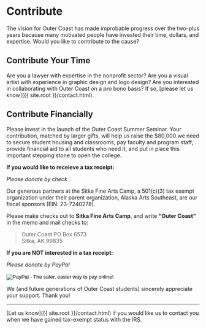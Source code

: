 # Contribute

The vision for Outer Coast has made improbable progress over the two-plus years because many motivated people have invested their time, dollars, and expertise. Would you like to contribute to the cause?

## Contribute Your Time

Are you a lawyer with expertise in the nonprofit sector? Are you a visual artist with experience in graphic design and logo design? Are you interested in collaborating with Outer Coast on a pro bono basis? If so, [please let us know]({{ site.root }}/contact.html).

## Contribute Financially

Please invest in the launch of the Outer Coast Summer Seminar. Your contribution, matched by larger gifts, will help us raise the $80,000 we need to secure student housing and classrooms, pay faculty and program staff, provide financial aid to all students who need it, and put in place this important stepping stone to open the college.

**If you would like to receieve a tax receipt:** 

*Please donate by check*

Our generous partners at the Sitka Fine Arts Camp, a 501(c)(3) tax exempt organization under their parent organization, Alaska Arts Southeast, are our fiscal sponsors (EIN: 23-7240278).

Please make checks out to **Sitka Fine Arts Camp**, and write **“Outer Coast”** in the memo and mail checks to: 

> Outer Coast
> PO Box 6573  
> Sitka, AK 99835

**If you are NOT interested in a tax receipt:**

*Please donate by PayPal* 

<!-- Don't edit this section; it's the PayPal button config -->
<form action="https://www.paypal.com/cgi-bin/webscr" method="post" target="_top">
  <input type="hidden" name="cmd" value="_s-xclick">
  <input type="hidden" name="hosted_button_id" value="UZGPK8CNG4CGN">
  <input type="image" src="https://www.paypalobjects.com/en_US/i/btn/btn_donateCC_LG.gif" border="0" name="submit" alt="PayPal - The safer, easier way to pay online!">
  <img alt="PayPal pixel" border="0" src="https://www.paypalobjects.com/en_US/i/scr/pixel.gif" width="1" height="1">
</form>
<!-- ==================================================== -->

We (and future generations of Outer Coast students) sincerely appreciate your support. Thank you!

------------------

[Let us know]({{ site.root }}/contact.html) if you would like us to contact you when we have gained tax-exempt status with the IRS.
